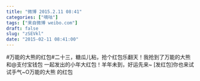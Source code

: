```yaml
---
title: "微博 2015.2.11 08:41"
categories: ["嘀咕"]
tags: ["来自微博 weibo.com"]
draft: false
slug: "zSEVkl"
date: "2015-02-11 08:41:00"
---
```


<p>#万能的大熊的红包#二十三，糖瓜儿粘，抢个红包乐翻天！我抢到了万能的大熊 和@支付宝钱包 一起发出的小年大红包！羊年未到，好运先来~ [发红包]你也来试试手气~O万能的大熊 的红包 ​​​​</p>
